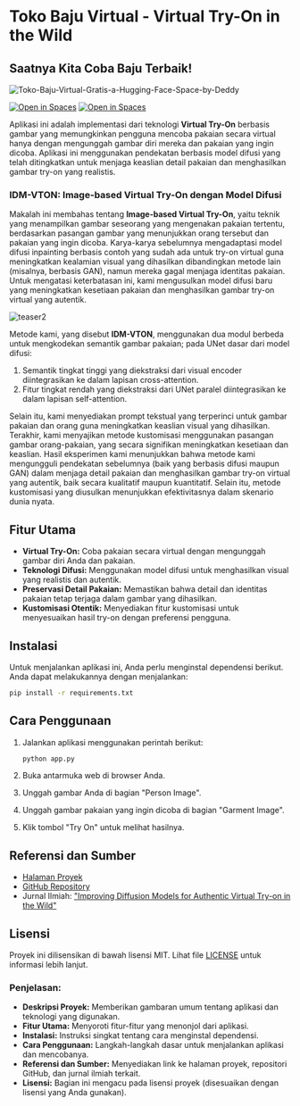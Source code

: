 # Toko Baju Virtual - Virtual Try-On in the Wild

## Saatnya Kita Coba Baju Terbaik!
![Toko-Baju-Virtual-Gratis-a-Hugging-Face-Space-by-Deddy](https://github.com/user-attachments/assets/9367013d-11f3-47b0-ada6-ce1091e5cc25)

[![Open in Spaces](https://huggingface.co/datasets/huggingface/badges/resolve/main/open-in-hf-spaces-xl.svg)](https://deddy-toko-baju-virtual-gratis.hf.space)
[![Open in Spaces](https://huggingface.co/datasets/huggingface/badges/resolve/main/open-in-hf-spaces-xl-dark.svg)](https://deddy-toko-baju-virtual-gratis.hf.space)


Aplikasi ini adalah implementasi dari teknologi **Virtual Try-On** berbasis gambar yang memungkinkan pengguna mencoba pakaian secara virtual hanya dengan mengunggah gambar diri mereka dan pakaian yang ingin dicoba. Aplikasi ini menggunakan pendekatan berbasis model difusi yang telah ditingkatkan untuk menjaga keaslian detail pakaian dan menghasilkan gambar try-on yang realistis.

### IDM-VTON: Image-based Virtual Try-On dengan Model Difusi

Makalah ini membahas tentang **Image-based Virtual Try-On**, yaitu teknik yang menampilkan gambar seseorang yang mengenakan pakaian tertentu, berdasarkan pasangan gambar yang menunjukkan orang tersebut dan pakaian yang ingin dicoba. Karya-karya sebelumnya mengadaptasi model difusi inpainting berbasis contoh yang sudah ada untuk try-on virtual guna meningkatkan kealamian visual yang dihasilkan dibandingkan metode lain (misalnya, berbasis GAN), namun mereka gagal menjaga identitas pakaian. Untuk mengatasi keterbatasan ini, kami mengusulkan model difusi baru yang meningkatkan kesetiaan pakaian dan menghasilkan gambar try-on virtual yang autentik.

![teaser2](https://github.com/user-attachments/assets/c734e450-d8a9-486d-a184-33543ba6b996)

Metode kami, yang disebut **IDM-VTON**, menggunakan dua modul berbeda untuk mengkodekan semantik gambar pakaian; pada UNet dasar dari model difusi:
1. Semantik tingkat tinggi yang diekstraksi dari visual encoder diintegrasikan ke dalam lapisan cross-attention.
2. Fitur tingkat rendah yang diekstraksi dari UNet paralel diintegrasikan ke dalam lapisan self-attention.

Selain itu, kami menyediakan prompt tekstual yang terperinci untuk gambar pakaian dan orang guna meningkatkan keaslian visual yang dihasilkan. Terakhir, kami menyajikan metode kustomisasi menggunakan pasangan gambar orang-pakaian, yang secara signifikan meningkatkan kesetiaan dan keaslian. Hasil eksperimen kami menunjukkan bahwa metode kami mengungguli pendekatan sebelumnya (baik yang berbasis difusi maupun GAN) dalam menjaga detail pakaian dan menghasilkan gambar try-on virtual yang autentik, baik secara kualitatif maupun kuantitatif. Selain itu, metode kustomisasi yang diusulkan menunjukkan efektivitasnya dalam skenario dunia nyata.

## Fitur Utama
- **Virtual Try-On:** Coba pakaian secara virtual dengan mengunggah gambar diri Anda dan pakaian.
- **Teknologi Difusi:** Menggunakan model difusi untuk menghasilkan visual yang realistis dan autentik.
- **Preservasi Detail Pakaian:** Memastikan bahwa detail dan identitas pakaian tetap terjaga dalam gambar yang dihasilkan.
- **Kustomisasi Otentik:** Menyediakan fitur kustomisasi untuk menyesuaikan hasil try-on dengan preferensi pengguna.

## Instalasi

Untuk menjalankan aplikasi ini, Anda perlu menginstal dependensi berikut. Anda dapat melakukannya dengan menjalankan:

```bash
pip install -r requirements.txt
```

## Cara Penggunaan

1. Jalankan aplikasi menggunakan perintah berikut:

   ```bash
   python app.py
   ```

2. Buka antarmuka web di browser Anda.
3. Unggah gambar Anda di bagian "Person Image".
4. Unggah gambar pakaian yang ingin dicoba di bagian "Garment Image".
5. Klik tombol "Try On" untuk melihat hasilnya.

## Referensi dan Sumber

- [Halaman Proyek](https://idm-vton.github.io/)
- [GitHub Repository](https://github.com/yisol/IDM-VTON?tab=readme-ov-file)
- Jurnal Ilmiah: ["Improving Diffusion Models for Authentic Virtual Try-on in the Wild"](https://arxiv.org/abs/2403.05139)

## Lisensi

Proyek ini dilisensikan di bawah lisensi MIT. Lihat file [LICENSE](LICENSE) untuk informasi lebih lanjut.

### Penjelasan:
- **Deskripsi Proyek:** Memberikan gambaran umum tentang aplikasi dan teknologi yang digunakan.
- **Fitur Utama:** Menyoroti fitur-fitur yang menonjol dari aplikasi.
- **Instalasi:** Instruksi singkat tentang cara menginstal dependensi.
- **Cara Penggunaan:** Langkah-langkah dasar untuk menjalankan aplikasi dan mencobanya.
- **Referensi dan Sumber:** Menyediakan link ke halaman proyek, repositori GitHub, dan jurnal ilmiah terkait.
- **Lisensi:** Bagian ini mengacu pada lisensi proyek (disesuaikan dengan lisensi yang Anda gunakan).


